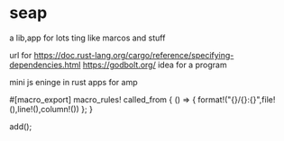 # seap
a lib,app for lots ting like marcos and stuff

url for https://doc.rust-lang.org/cargo/reference/specifying-dependencies.html
https://godbolt.org/
idea for a program

mini js eninge in rust apps 
for amp

#[macro_export]
macro_rules! called_from {
    () => {
        format!("{}/{}:{}",file!(),line!(),column!())
    };
}


add();